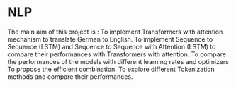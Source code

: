 # NLP

The main aim of this project is :
To implement Transformers with attention mechanism to translate German to English. 
To implement Sequence to Sequence (LSTM) and Sequence to Sequence with Attention (LSTM) to compare their performances with Transformers with attention.
To compare the performances of the models with different learning rates and optimizers
To propose the efficient combination. 
To explore different Tokenization methods and compare their performances.
